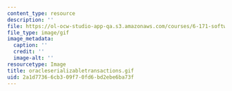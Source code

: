 ```yaml
---
content_type: resource
description: ''
file: https://ol-ocw-studio-app-qa.s3.amazonaws.com/courses/6-171-software-engineering-for-web-applications-fall-2003/2a1d77366cb309f70fd6bd2ebe6ba73f_oracleserializabletransactions.gif
file_type: image/gif
image_metadata:
  caption: ''
  credit: ''
  image-alt: ''
resourcetype: Image
title: oracleserializabletransactions.gif
uid: 2a1d7736-6cb3-09f7-0fd6-bd2ebe6ba73f
---
```

